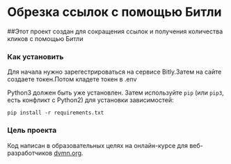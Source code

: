 # Обрезка ссылок с помощью Битли

##Этот проект создан для сокращения ссылок и получения количества кликов с помощью Битли

### Как установить

Для начала нужно зарегестрироваться на сервисе Bitly.Затем на сайте создаете токен.Потом кладете токен в .env


Python3 должен быть уже установлен. 
Затем используйте `pip` (или `pip3`, есть конфликт с Python2) для установки зависимостей:
```
pip install -r requirements.txt
```

### Цель проекта

Код написан в образовательных целях на онлайн-курсе для веб-разработчиков [dvmn.org](https://dvmn.org/).